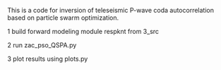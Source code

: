 This is a code for inversion of teleseismic P-wave coda autocorrelation based on particle swarm optimization.

1 build forward modeling module respknt from 3_src

2 run zac_pso_QSPA.py

3 plot results using plots.py
